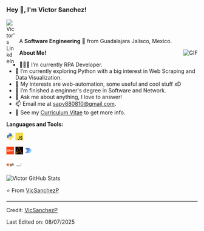 
<h3 title="hehehe"> Hey 👋, I'm Victor Sanchez!</h3>

<a href="https://www.linkedin.com/in/victor-daniel-sanchez-parga-a53150196">
  <img align="left" alt="Victor's LinkdeIn" width="24px" src="https://cdn.jsdelivr.net/npm/simple-icons@v3/icons/linkedin.svg" style="margin-right: 10px;"/>
</a>


<br />
<br />

A **Software Engineering** 🚀 from Guadalajara Jalisco, Mexico.

  <img align="right" alt="GIF" src="https://i.pinimg.com/originals/e4/26/70/e426702edf874b181aced1e2fa5c6cde.gif" />

**About Me!**

- 👨🏽‍💻 I’m currently RPA Developer.
- 🌱 I’m currently exploring Python with a big interest in Web Scraping and Data Visualization. 
- 🤔 My interests are web-automation, some useful and cool stuff xD
- 💼 I’m finished a enginner's degree in Software and Network.
- 💬 Ask me about anything, I love to answer!
- 📫 Email me at [sapv880810@gmail.com](mailto:sapv880810@gmail.com).
- 📝 See my [Curriculum Vitae](https://drive.google.com/file/d/1fJyI8uBtTcd2j9VOeIhXKJ70Spy-CX7m/view?usp=drive_link) to get more info.


**Languages and Tools:**  

<code><img height="20" src="https://raw.githubusercontent.com/github/explore/80688e429a7d4ef2fca1e82350fe8e3517d3494d/topics/python/python.png"></code>
<code><img height="20" src="https://raw.githubusercontent.com/github/explore/80688e429a7d4ef2fca1e82350fe8e3517d3494d/topics/javascript/javascript.png"></code>

<code><img height="20" src="icons/uipath.jpg"></code>
<code><img height="20" src="icons/AutomatioA.png"></code>
<code><img height="20" src="icons/powerA.jpg"></code>


<code><img height="20" src="https://raw.githubusercontent.com/github/explore/80688e429a7d4ef2fca1e82350fe8e3517d3494d/topics/git/git.png"></code>
<code><img height="20" src="https://raw.githubusercontent.com/github/explore/80688e429a7d4ef2fca1e82350fe8e3517d3494d/topics/mysql/mysql.png"></code>

<img src="https://github-readme-stats.vercel.app/api?username=VicSanchezP&show_icons=true&hide_border=true&count_private=true&theme=shades-of-purple&icon_color=fad000" alt="Victor GitHub Stats">

⭐️ From [VicSanchezP](https://github.com/VicSanchezP)


----
Credit: [VicSanchezP](https://github.com/VicSanchezP)

Last Edited on: 08/07/2025
